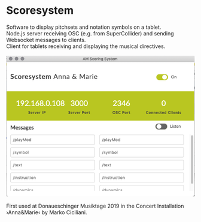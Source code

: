 # Scoresystem
Software to display pitchsets and notation symbols on a tablet. <br>
Node.js server receiving OSC (e.g. from SuperCollider) and sending Websocket messages to clients.<br>
Client for tablets receiving and displaying the musical directives. <br><br>
![alt text](https://github.com/asa-nerd/Anna-und-Marie/blob/master/documentation/02%20Screenshots/interface-2.png "Screenshot")



First used at Donaueschinger Musiktage 2019 in the Concert Installation ›Anna&Marie‹ by Marko Ciciliani. 
